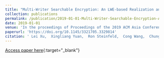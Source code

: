 ```yaml
---
title: "Multi-Writer Searchable Encryption: An LWE-based Realization and Implementation"
collection: publications
permalink: /publication/2019-01-01-Multi-Writer-Searchable-Encryption-An-LWE-based-Realization-and-Implementation
date: 2019-01-01
venue: 'In the proceedings of Proceedings of the 2019 ACM Asia Conference on Computer and Communications Security, AsiaCCS 2019, Auckland, New Zealand, July 09-12, 2019'
paperurl: 'https://doi.org/10.1145/3321705.3329814'
citation: ' Lei Xu,  Xingliang Yuan,  Ron Steinfeld,  Cong Wang,  Chungen Xu, &quot;Multi-Writer Searchable Encryption: An LWE-based Realization and Implementation.&quot; In the proceedings of Proceedings of the 2019 ACM Asia Conference on Computer and Communications Security, AsiaCCS 2019, Auckland, New Zealand, July 09-12, 2019, 2019.'
---
```

[Access paper here](https://doi.org/10.1145/3321705.3329814){:target="_blank"}
